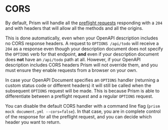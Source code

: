 # CORS

By default, Prism will handle all the [preflight requests](https://developer.mozilla.org/en-US/docs/Glossary/Preflight_request) responding with a `204` and with headers that will allow all the methods and all the origins.

This is done automatically, even when your OpenAPI description includes no CORS response headers. A request to `OPTIONS /api/todo` will receive a `204` as a response even though your description document does not specify the `OPTIONS` verb for that endpoint, **and** even if your description document does **not** have an `/api/todo` path at all.  However, if your OpenAPI description includes CORS headers Prism will not override them, and you must ensure they enable requests from a browser on your own.

In case your OpenAPI Document specifies an `OPTIONS` handler (returning a custom status code or different headers) it will still be called when the subsequent `OPTIONS` request will be made. This is because Prism is able to differentiate between a preflight request and a regular `OPTIONS` request.

You can disable the default CORS handler with a command line flag (`prism mock document.yml --cors=false`). In that case, you are in complete control of the response for all the preflight request, and you can decide which header you want to return.
